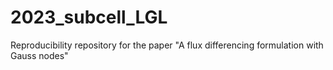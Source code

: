 # 2023_subcell_LGL
Reproducibility repository for the paper "A flux differencing formulation with Gauss nodes"
